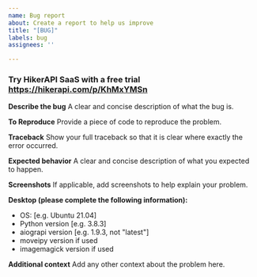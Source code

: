 ```yaml
---
name: Bug report
about: Create a report to help us improve
title: "[BUG]"
labels: bug
assignees: ''

---
```


### Try HikerAPI SaaS with a free trial https://hikerapi.com/p/KhMxYMSn

**Describe the bug**
A clear and concise description of what the bug is.

**To Reproduce**
Provide a piece of code to reproduce the problem.

**Traceback**
Show your full traceback so that it is clear where exactly the error occurred.

**Expected behavior**
A clear and concise description of what you expected to happen.

**Screenshots**
If applicable, add screenshots to help explain your problem.

**Desktop (please complete the following information):**
 - OS: [e.g. Ubuntu 21.04]
 - Python version [e.g. 3.8.3]
 - aiograpi version [e.g. 1.9.3, not "latest"]
 - moveipy version if used
 - imagemagick version if used

**Additional context**
Add any other context about the problem here.
